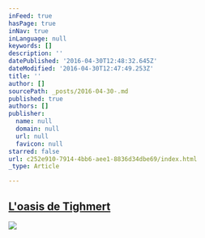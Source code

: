 ```yaml
---
inFeed: true
hasPage: true
inNav: true
inLanguage: null
keywords: []
description: ''
datePublished: '2016-04-30T12:48:32.645Z'
dateModified: '2016-04-30T12:47:49.253Z'
title: ''
author: []
sourcePath: _posts/2016-04-30-.md
published: true
authors: []
publisher:
  name: null
  domain: null
  url: null
  favicon: null
starred: false
url: c252e910-7914-4bb6-aee1-8836d34dbe69/index.html
_type: Article

---
```

## [L'oasis de Tighmert][0]
![](https://the-grid-user-content.s3-us-west-2.amazonaws.com/930bef3c-d451-4916-85fa-b8fcca964bf2.jpg)

[0]: null